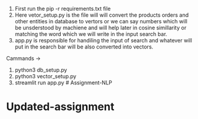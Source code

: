 1) First run the pip -r requirements.txt file
2) Here vetor_setup.py is the file will will convert the products orders and other entities in database to vertors or we can say numbers which will be unsderstood by machiene and will help later in cosine simillarity or matching the word which we will write in the input search bar.
3) app.py is responsible for handiling the input of search and whatever will put in the search bar will be also converted into vectors.

Cammands ->
1) python3 db_setup.py
2) python3 vector_setup.py
3) streamlit run app.py # Assignment-NLP
# Updated-assignment
